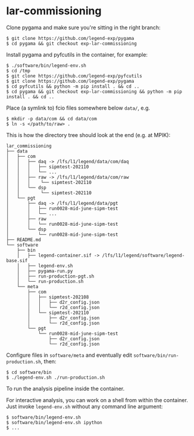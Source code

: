 # lar-commissioning

Clone pygama and make sure you're sitting in the right branch:
```console
$ git clone https://github.com/legend-exp/pygama
$ cd pygama && git checkout exp-lar-commissioning
```

Install pygama and pyfcutils in the container, for example:
```console
$ ./software/bin/legend-env.sh
$ cd /tmp
$ git clone https://github.com/legend-exp/pyfcutils
$ git clone https://github.com/legend-exp/pygama
$ cd pyfcutils && python -m pip install . && cd ..
$ cd pygama && git checkout exp-lar-commissioning && python -m pip install . && cd ..
```

Place (a symlink to) fcio files somewhere below `data/`, e.g.
```console
$ mkdir -p data/com && cd data/com
$ ln -s </path/to/raw> .
```

This is how the directory tree should look at the end (e.g. at MPIK):
```
lar_commissioning
├── data
│   ├── com
│   │   ├── daq -> /lfs/l1/legend/data/com/daq
│   │   │   ├── sipmtest-202110
│   │   │   └── ...
│   │   ├── raw -> /lfs/l1/legend/data/com/raw
│   │   │    └── sipmtest-202110
│   │   └── dsp
│   │        └── sipmtest-202110
│   └── pgt
│       ├── daq -> /lfs/l1/legend/data/pgt
│       │   ├── run0028-mid-june-sipm-test
│       │   └── ...
│       ├── raw
│       │   └── run0028-mid-june-sipm-test
│       └── dsp
│           └── run0028-mid-june-sipm-test
├── README.md
└── software
    ├── bin
    │   ├── legend-container.sif -> /lfs/l1/legend/software/legend-base.sif
    │   ├── legend-env.sh
    │   ├── pygama-run.py
    │   ├── run-production-pgt.sh
    │   └── run-production.sh
    └── meta
        ├── com
        │   ├── sipmtest-202108
        │   │   ├── d2r_config.json
        │   │   └── r2d_config.json
        │   └── sipmtest-202110
        │       ├── d2r_config.json
        │       └── r2d_config.json
        └── pgt
            └── run0028-mid-june-sipm-test
                ├── d2r_config.json
                └── r2d_config.json
```

Configure files in `software/meta` and eventually edit `software/bin/run-production.sh`, then:
```console
$ cd software/bin
$ ./legend-env.sh ./run-production.sh
```
To run the analysis pipeline inside the container.

For interactive analysis, you can work on a shell from within the container.
Just invoke `legend-env.sh` without any command line argument:
```console
$ software/bin/legend-env.sh
$ software/bin/legend-env.sh ipython
$ ...
```
